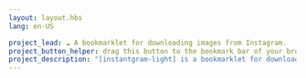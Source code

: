 ```yaml
---
layout: layout.hbs
lang: en-US

project_lead: ☁️ A bookmarklet for downloading images from Instagram.
project_button_helper: drag this button to the bookmark bar of your browser.
project_description: "[instantgram-light] is a bookmarklet for downloading single images from Instagram. Tiny, simple, without any further extensions or downloads. Just drag the [instantgram-light] button to the bookmark bar of your browser, open any Instagram post and click on the bookmarklet. Just works  :-)"
---
```

